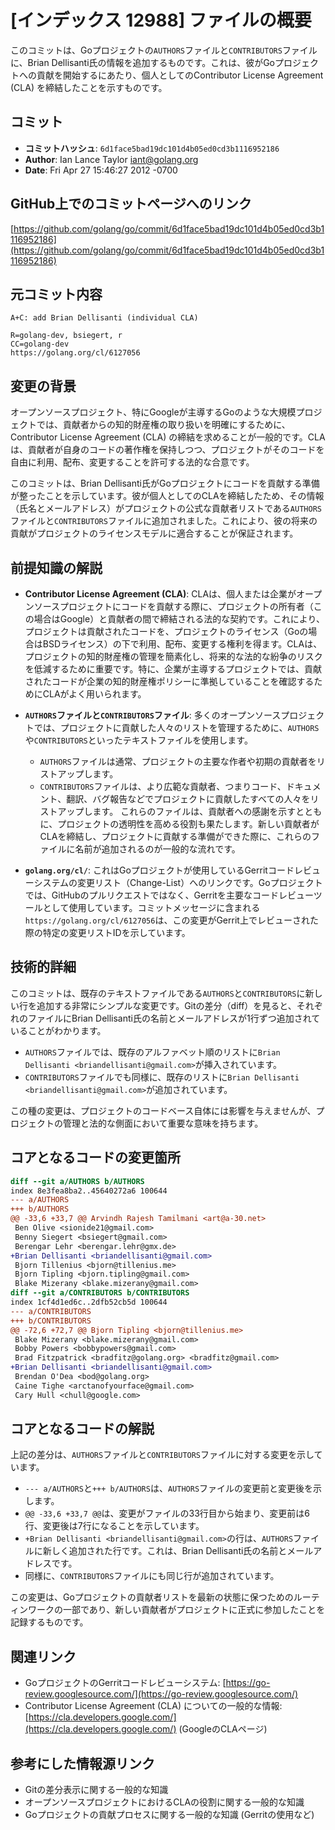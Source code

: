 # [インデックス 12988] ファイルの概要

このコミットは、Goプロジェクトの`AUTHORS`ファイルと`CONTRIBUTORS`ファイルに、Brian Dellisanti氏の情報を追加するものです。これは、彼がGoプロジェクトへの貢献を開始するにあたり、個人としてのContributor License Agreement (CLA) を締結したことを示すものです。

## コミット

*   **コミットハッシュ**: `6d1face5bad19dc101d4b05ed0cd3b1116952186`
*   **Author**: Ian Lance Taylor <iant@golang.org>
*   **Date**: Fri Apr 27 15:46:27 2012 -0700

## GitHub上でのコミットページへのリンク

[https://github.com/golang/go/commit/6d1face5bad19dc101d4b05ed0cd3b1116952186](https://github.com/golang/go/commit/6d1face5bad19dc101d4b05ed0cd3b1116952186)

## 元コミット内容

```
A+C: add Brian Dellisanti (individual CLA)

R=golang-dev, bsiegert, r
CC=golang-dev
https://golang.org/cl/6127056
```

## 変更の背景

オープンソースプロジェクト、特にGoogleが主導するGoのような大規模プロジェクトでは、貢献者からの知的財産権の取り扱いを明確にするために、Contributor License Agreement (CLA) の締結を求めることが一般的です。CLAは、貢献者が自身のコードの著作権を保持しつつ、プロジェクトがそのコードを自由に利用、配布、変更することを許可する法的な合意です。

このコミットは、Brian Dellisanti氏がGoプロジェクトにコードを貢献する準備が整ったことを示しています。彼が個人としてのCLAを締結したため、その情報（氏名とメールアドレス）がプロジェクトの公式な貢献者リストである`AUTHORS`ファイルと`CONTRIBUTORS`ファイルに追加されました。これにより、彼の将来の貢献がプロジェクトのライセンスモデルに適合することが保証されます。

## 前提知識の解説

*   **Contributor License Agreement (CLA)**:
    CLAは、個人または企業がオープンソースプロジェクトにコードを貢献する際に、プロジェクトの所有者（この場合はGoogle）と貢献者の間で締結される法的な契約です。これにより、プロジェクトは貢献されたコードを、プロジェクトのライセンス（Goの場合はBSDライセンス）の下で利用、配布、変更する権利を得ます。CLAは、プロジェクトの知的財産権の管理を簡素化し、将来的な法的な紛争のリスクを低減するために重要です。特に、企業が主導するプロジェクトでは、貢献されたコードが企業の知的財産権ポリシーに準拠していることを確認するためにCLAがよく用いられます。

*   **`AUTHORS`ファイルと`CONTRIBUTORS`ファイル**:
    多くのオープンソースプロジェクトでは、プロジェクトに貢献した人々のリストを管理するために、`AUTHORS`や`CONTRIBUTORS`といったテキストファイルを使用します。
    *   `AUTHORS`ファイルは通常、プロジェクトの主要な作者や初期の貢献者をリストアップします。
    *   `CONTRIBUTORS`ファイルは、より広範な貢献者、つまりコード、ドキュメント、翻訳、バグ報告などでプロジェクトに貢献したすべての人々をリストアップします。
    これらのファイルは、貢献者への感謝を示すとともに、プロジェクトの透明性を高める役割も果たします。新しい貢献者がCLAを締結し、プロジェクトに貢献する準備ができた際に、これらのファイルに名前が追加されるのが一般的な流れです。

*   **`golang.org/cl/`**:
    これはGoプロジェクトが使用しているGerritコードレビューシステムの変更リスト（Change-List）へのリンクです。Goプロジェクトでは、GitHubのプルリクエストではなく、Gerritを主要なコードレビューツールとして使用しています。コミットメッセージに含まれる`https://golang.org/cl/6127056`は、この変更がGerrit上でレビューされた際の特定の変更リストIDを示しています。

## 技術的詳細

このコミットは、既存のテキストファイルである`AUTHORS`と`CONTRIBUTORS`に新しい行を追加する非常にシンプルな変更です。Gitの差分（diff）を見ると、それぞれのファイルにBrian Dellisanti氏の名前とメールアドレスが1行ずつ追加されていることがわかります。

*   `AUTHORS`ファイルでは、既存のアルファベット順のリストに`Brian Dellisanti <briandellisanti@gmail.com>`が挿入されています。
*   `CONTRIBUTORS`ファイルでも同様に、既存のリストに`Brian Dellisanti <briandellisanti@gmail.com>`が追加されています。

この種の変更は、プロジェクトのコードベース自体には影響を与えませんが、プロジェクトの管理と法的な側面において重要な意味を持ちます。

## コアとなるコードの変更箇所

```diff
diff --git a/AUTHORS b/AUTHORS
index 8e3fea8ba2..45640272a6 100644
--- a/AUTHORS
+++ b/AUTHORS
@@ -33,6 +33,7 @@ Arvindh Rajesh Tamilmani <art@a-30.net>
 Ben Olive <sionide21@gmail.com>
 Benny Siegert <bsiegert@gmail.com>
 Berengar Lehr <berengar.lehr@gmx.de>
+Brian Dellisanti <briandellisanti@gmail.com>
 Bjorn Tillenius <bjorn@tillenius.me>
 Bjorn Tipling <bjorn.tipling@gmail.com>
 Blake Mizerany <blake.mizerany@gmail.com>
diff --git a/CONTRIBUTORS b/CONTRIBUTORS
index 1cf4d1ed6c..2dfb52cb5d 100644
--- a/CONTRIBUTORS
+++ b/CONTRIBUTORS
@@ -72,6 +72,7 @@ Bjorn Tipling <bjorn@tillenius.me>
 Blake Mizerany <blake.mizerany@gmail.com>
 Bobby Powers <bobbypowers@gmail.com>
 Brad Fitzpatrick <bradfitz@golang.org> <bradfitz@gmail.com>
+Brian Dellisanti <briandellisanti@gmail.com>
 Brendan O'Dea <bod@golang.org>
 Caine Tighe <arctanofyourface@gmail.com>
 Cary Hull <chull@google.com>
```

## コアとなるコードの解説

上記の差分は、`AUTHORS`ファイルと`CONTRIBUTORS`ファイルに対する変更を示しています。

*   `--- a/AUTHORS`と`+++ b/AUTHORS`は、`AUTHORS`ファイルの変更前と変更後を示します。
*   `@@ -33,6 +33,7 @@`は、変更がファイルの33行目から始まり、変更前は6行、変更後は7行になることを示しています。
*   `+Brian Dellisanti <briandellisanti@gmail.com>`の行は、`AUTHORS`ファイルに新しく追加された行です。これは、Brian Dellisanti氏の名前とメールアドレスです。
*   同様に、`CONTRIBUTORS`ファイルにも同じ行が追加されています。

この変更は、Goプロジェクトの貢献者リストを最新の状態に保つためのルーティンワークの一部であり、新しい貢献者がプロジェクトに正式に参加したことを記録するものです。

## 関連リンク

*   GoプロジェクトのGerritコードレビューシステム: [https://go-review.googlesource.com/](https://go-review.googlesource.com/)
*   Contributor License Agreement (CLA) についての一般的な情報: [https://cla.developers.google.com/](https://cla.developers.google.com/) (GoogleのCLAページ)

## 参考にした情報源リンク

*   Gitの差分表示に関する一般的な知識
*   オープンソースプロジェクトにおけるCLAの役割に関する一般的な知識
*   Goプロジェクトの貢献プロセスに関する一般的な知識 (Gerritの使用など)

